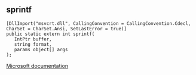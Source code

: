 ## sprintf

```
[DllImport("msvcrt.dll", CallingConvention = CallingConvention.Cdecl, CharSet = CharSet.Ansi, SetLastError = true)]
public static extern int sprintf(
   IntPtr buffer,
   string format,
   params object[] args
);
```

[Microsoft documentation](TODO)

